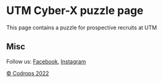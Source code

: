 # UTM Cyber-X puzzle page

This page contains a puzzle for prospective recruits at UTM

## Misc

Follow us: [Facebook](https://www.facebook.com/utmcyberx/), [Instagram](https://www.instagram.com/utmcyberx/)

[© Codrops 2022](http://utmcyberx.tech)
